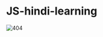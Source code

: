 # JS-hindi-learning
![404](https://github.com/user-attachments/assets/f2ce5e27-79bb-4889-af22-9bb51d45debd)
